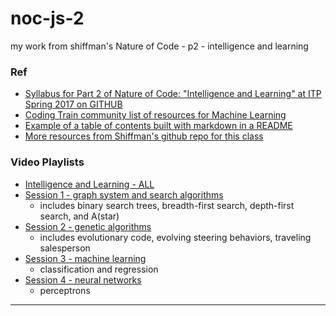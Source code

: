 # noc-js-2
my work from shiffman's Nature of Code - p2 - intelligence and learning


### Ref
- [Syllabus for Part 2 of Nature of Code: "Intelligence and Learning" at ITP Spring 2017 on GITHUB][1] 
- [Coding Train community list of resources for Machine Learning][2]
- [Example of a table of contents built with markdown in a README][3]
- [More resources from Shiffman's github repo for this class][4]

### Video Playlists
- [Intelligence and Learning - ALL][5]
- [Session 1 - graph system and search algorithms][6]
     - includes binary search trees, breadth-first search, depth-first search, and A(star)
- [Session 2 - genetic algorithms][7]
     - includes evolutionary code, evolving steering behaviors, traveling salesperson
- [Session 3 - machine learning][8]
     - classification and regression
- [Session 4 - neural networks][9]
     - perceptrons













_________________

[1]:https://github.com/shiffman/NOC-S17-2-Intelligence-Learning
[2]:https://github.com/CodingTrain/Machine-Learning
[3]:https://github.com/CodingTrain/Machine-Learning/blob/master/README.md
[4]:https://github.com/shiffman/NOC-S17-2-Intelligence-Learning/wiki/References-Resources
[5]:https://www.youtube.com/watch?v=sPEEV8Xih20&list=PLRqwX-V7Uu6YJ3XfHhT2Mm4Y5I99nrIKX
[6]:https://www.youtube.com/watch?v=Vc5fIuYk3Bw&list=PLRqwX-V7Uu6bePNiZLnglXUp2LXIjlCdb
[7]:https://www.youtube.com/watch?v=c8gZguZWYik&list=PLRqwX-V7Uu6bw4n02JP28QDuUdNi3EXxJ
[8]:https://www.youtube.com/watch?v=LvIa0-ZKCrc&list=PLRqwX-V7Uu6bCN8LKrcMa6zF4FPtXyXYj
[9]:https://www.youtube.com/watch?v=XJ7HLz9VYz0&list=PLRqwX-V7Uu6Y7MdSCaIfsxc561QI0U0Tb
